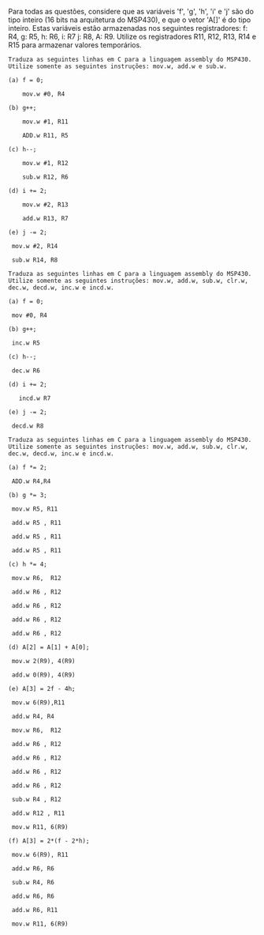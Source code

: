

Para todas as questões, considere que as variáveis 'f', 'g', 'h', 'i' e 'j' são do tipo inteiro (16 bits na arquitetura do MSP430), e que o vetor 'A[]' é do tipo inteiro. Estas variáveis estão armazenadas nos seguintes registradores: f: R4, g: R5, h: R6, i: R7 j: R8, A: R9. Utilize os registradores R11, R12, R13, R14 e R15 para armazenar valores temporários.

    Traduza as seguintes linhas em C para a linguagem assembly do MSP430. Utilize somente as seguintes instruções: mov.w, add.w e sub.w.

    (a) f = 0;

     	mov.w #0, R4     

    (b) g++;

     	mov.w #1, R11

     	ADD.w R11, R5

    (c) h--;

     	mov.w #1, R12
     
     	sub.w R12, R6

    (d) i += 2;

     	mov.w #2, R13
     
     	add.w R13, R7

    (e) j -= 2;

     mov.w #2, R14

     sub.w R14, R8

    Traduza as seguintes linhas em C para a linguagem assembly do MSP430. Utilize somente as seguintes instruções: mov.w, add.w, sub.w, clr.w, dec.w, decd.w, inc.w e incd.w.

    (a) f = 0;

     mov #0, R4    

    (b) g++;

     inc.w R5

    (c) h--;

     dec.w R6

    (d) i += 2;

       incd.w R7

    (e) j -= 2;

     decd.w R8

    Traduza as seguintes linhas em C para a linguagem assembly do MSP430. Utilize somente as seguintes instruções: mov.w, add.w, sub.w, clr.w, dec.w, decd.w, inc.w e incd.w.

    (a) f *= 2;

     ADD.w R4,R4 

    (b) g *= 3;

     mov.w R5, R11

     add.w R5 , R11

     add.w R5 , R11

     add.w R5 , R11

    (c) h *= 4;

     mov.w R6,  R12

     add.w R6 , R12

     add.w R6 , R12

     add.w R6 , R12

     add.w R6 , R12

    (d) A[2] = A[1] + A[0];

     mov.w 2(R9), 4(R9)

     add.w 0(R9), 4(R9)

    (e) A[3] = 2f - 4h;

     mov.w 6(R9),R11

     add.w R4, R4

     mov.w R6,  R12

     add.w R6 , R12

     add.w R6 , R12

     add.w R6 , R12

     add.w R6 , R12

     sub.w R4 , R12

     add.w R12 , R11

     mov.w R11, 6(R9)

    (f) A[3] = 2*(f - 2*h);

     mov.w 6(R9), R11

     add.w R6, R6

     sub.w R4, R6

     add.w R6, R6

     add.w R6, R11

     mov.w R11, 6(R9)

